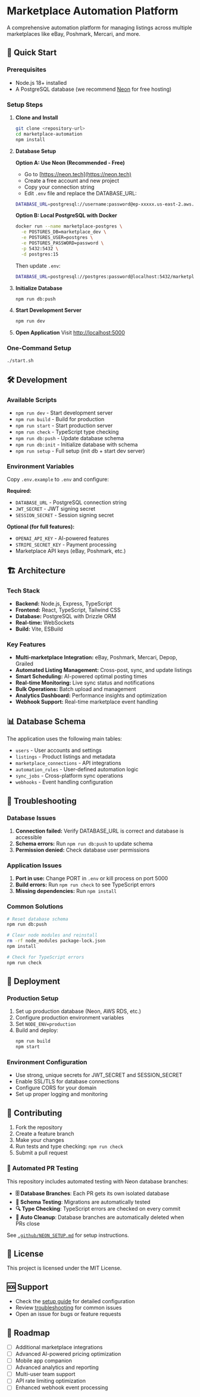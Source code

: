 # Marketplace Automation Platform

A comprehensive automation platform for managing listings across multiple marketplaces like eBay, Poshmark, Mercari, and more.

## 🚀 Quick Start

### Prerequisites
- Node.js 18+ installed
- A PostgreSQL database (we recommend [Neon](https://neon.tech) for free hosting)

### Setup Steps

1. **Clone and Install**
   ```bash
   git clone <repository-url>
   cd marketplace-automation
   npm install
   ```

2. **Database Setup**
   
   **Option A: Use Neon (Recommended - Free)**
   - Go to [https://neon.tech](https://neon.tech)
   - Create a free account and new project
   - Copy your connection string
   - Edit `.env` file and replace the DATABASE_URL:
   ```bash
   DATABASE_URL=postgresql://username:password@ep-xxxxx.us-east-2.aws.neon.tech/neondb?sslmode=require
   ```

   **Option B: Local PostgreSQL with Docker**
   ```bash
   docker run --name marketplace-postgres \
     -e POSTGRES_DB=marketplace_dev \
     -e POSTGRES_USER=postgres \
     -e POSTGRES_PASSWORD=password \
     -p 5432:5432 \
     -d postgres:15
   ```
   Then update `.env`:
   ```bash
   DATABASE_URL=postgresql://postgres:password@localhost:5432/marketplace_dev
   ```

3. **Initialize Database**
   ```bash
   npm run db:push
   ```

4. **Start Development Server**
   ```bash
   npm run dev
   ```

5. **Open Application**
   Visit [http://localhost:5000](http://localhost:5000)

### One-Command Setup
```bash
./start.sh
```

## 🛠️ Development

### Available Scripts
- `npm run dev` - Start development server
- `npm run build` - Build for production
- `npm run start` - Start production server
- `npm run check` - TypeScript type checking
- `npm run db:push` - Update database schema
- `npm run db:init` - Initialize database with schema
- `npm run setup` - Full setup (init db + start dev server)

### Environment Variables

Copy `.env.example` to `.env` and configure:

**Required:**
- `DATABASE_URL` - PostgreSQL connection string
- `JWT_SECRET` - JWT signing secret
- `SESSION_SECRET` - Session signing secret

**Optional (for full features):**
- `OPENAI_API_KEY` - AI-powered features
- `STRIPE_SECRET_KEY` - Payment processing
- Marketplace API keys (eBay, Poshmark, etc.)

## 🏗️ Architecture

### Tech Stack
- **Backend:** Node.js, Express, TypeScript
- **Frontend:** React, TypeScript, Tailwind CSS
- **Database:** PostgreSQL with Drizzle ORM
- **Real-time:** WebSockets
- **Build:** Vite, ESBuild

### Key Features
- **Multi-marketplace Integration:** eBay, Poshmark, Mercari, Depop, Grailed
- **Automated Listing Management:** Cross-post, sync, and update listings
- **Smart Scheduling:** AI-powered optimal posting times
- **Real-time Monitoring:** Live sync status and notifications
- **Bulk Operations:** Batch upload and management
- **Analytics Dashboard:** Performance insights and optimization
- **Webhook Support:** Real-time marketplace event handling

## 📊 Database Schema

The application uses the following main tables:
- `users` - User accounts and settings
- `listings` - Product listings and metadata
- `marketplace_connections` - API integrations
- `automation_rules` - User-defined automation logic
- `sync_jobs` - Cross-platform sync operations
- `webhooks` - Event handling configuration

## 🔧 Troubleshooting

### Database Issues
1. **Connection failed:** Verify DATABASE_URL is correct and database is accessible
2. **Schema errors:** Run `npm run db:push` to update schema
3. **Permission denied:** Check database user permissions

### Application Issues
1. **Port in use:** Change PORT in `.env` or kill process on port 5000
2. **Build errors:** Run `npm run check` to see TypeScript errors
3. **Missing dependencies:** Run `npm install`

### Common Solutions
```bash
# Reset database schema
npm run db:push

# Clear node modules and reinstall
rm -rf node_modules package-lock.json
npm install

# Check for TypeScript errors
npm run check
```

## 🚢 Deployment

### Production Setup
1. Set up production database (Neon, AWS RDS, etc.)
2. Configure production environment variables
3. Set `NODE_ENV=production`
4. Build and deploy:
   ```bash
   npm run build
   npm start
   ```

### Environment Configuration
- Use strong, unique secrets for JWT_SECRET and SESSION_SECRET
- Enable SSL/TLS for database connections
- Configure CORS for your domain
- Set up proper logging and monitoring

## 🤝 Contributing

1. Fork the repository
2. Create a feature branch
3. Make your changes
4. Run tests and type checking: `npm run check`
5. Submit a pull request

### 🔄 Automated PR Testing

This repository includes automated testing with Neon database branches:

- **🗄️ Database Branches**: Each PR gets its own isolated database
- **🧪 Schema Testing**: Migrations are automatically tested
- **🔍 Type Checking**: TypeScript errors are checked on every commit
- **🧹 Auto Cleanup**: Database branches are automatically deleted when PRs close

See [`.github/NEON_SETUP.md`](.github/NEON_SETUP.md) for setup instructions.

## 📝 License

This project is licensed under the MIT License.

## 🆘 Support

- Check the [setup guide](setup.md) for detailed configuration
- Review [troubleshooting](setup.md#troubleshooting) for common issues
- Open an issue for bugs or feature requests

## 🎯 Roadmap

- [ ] Additional marketplace integrations
- [ ] Advanced AI-powered pricing optimization
- [ ] Mobile app companion
- [ ] Advanced analytics and reporting
- [ ] Multi-user team support
- [ ] API rate limiting optimization
- [ ] Enhanced webhook event processing